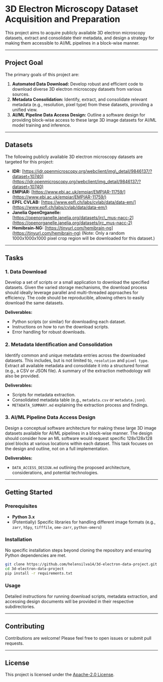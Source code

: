 # 3D Electron Microscopy Dataset Acquisition and Preparation

This project aims to acquire publicly available 3D electron microscopy datasets, extract and consolidate their metadata, and design a strategy for making them accessible to AI/ML pipelines in a block-wise manner.

-----

## Project Goal

The primary goals of this project are:

1.  **Automated Data Download:** Develop robust and efficient code to download diverse 3D electron microscopy datasets from various sources.
2.  **Metadata Consolidation:** Identify, extract, and consolidate relevant metadata (e.g., resolution, pixel type) from these datasets, providing a unified view.
3.  **AI/ML Pipeline Data Access Design:** Outline a software design for providing block-wise access to these large 3D image datasets for AI/ML model training and inference.

-----

## Datasets

The following publicly available 3D electron microscopy datasets are targeted for this project:

  * **IDR:** [https://idr.openmicroscopy.org/webclient/img\_detail/9846137/?dataset=10740](https://idr.openmicroscopy.org/webclient/img_detail/9846137/?dataset=10740)
  * **EMPIAR:** [https://www.ebi.ac.uk/empiar/EMPIAR-11759/](https://www.ebi.ac.uk/empiar/EMPIAR-11759/)
  * **EPFL CVLAB:** [https://www.epfl.ch/labs/cvlab/data/data-em/](https://www.epfl.ch/labs/cvlab/data/data-em/)
  * **Janelia OpenOrganelle:** [https://openorganelle.janelia.org/datasets/jrc\_mus-nacc-2](https://openorganelle.janelia.org/datasets/jrc_mus-nacc-2)
  * **Hemibrain-NG:** [https://tinyurl.com/hemibrain-ng](https://tinyurl.com/hemibrain-ng) (Note: Only a random 1000x1000x1000 pixel crop region will be downloaded for this dataset.)

-----

## Tasks

### 1\. Data Download

Develop a set of scripts or a small application to download the specified datasets. Given the varied storage mechanisms, the download process should ideally leverage parallel and multi-threaded approaches for efficiency. The code should be reproducible, allowing others to easily download the same datasets.

**Deliverables:**

  * Python scripts (or similar) for downloading each dataset.
  * Instructions on how to run the download scripts.
  * Error handling for robust downloads.

### 2\. Metadata Identification and Consolidation

Identify common and unique metadata entries across the downloaded datasets. This includes, but is not limited to, `resolution` and `pixel type`. Extract all available metadata and consolidate it into a structured format (e.g., a CSV or JSON file). A summary of the extraction methodology will also be provided.

**Deliverables:**

  * Scripts for metadata extraction.
  * Consolidated metadata table (e.g., `metadata.csv` or `metadata.json`).
  * `METADATA_SUMMARY.md` explaining the extraction process and findings.

### 3\. AI/ML Pipeline Data Access Design

Design a conceptual software architecture for making these large 3D image datasets available for AI/ML pipelines in a block-wise manner. The design should consider how an ML software would request specific 128x128x128 pixel blocks at various locations within each dataset. This task focuses on the design and outline, not on a full implementation.

**Deliverables:**

  * `DATA_ACCESS_DESIGN.md` outlining the proposed architecture, considerations, and potential technologies.

-----

## Getting Started

### Prerequisites

  * **Python 3.x**
  * (Potentially) Specific libraries for handling different image formats (e.g., `zarr`, `h5py`, `tifffile`, `ome-zarr`, `python-omero`)

### Installation

No specific installation steps beyond cloning the repository and ensuring Python dependencies are met.

```bash
git clone https://github.com/helensilva14/3d-electron-data-project.git
cd 3d-electron-data-project
pip install -r requirements.txt
```

### Usage

Detailed instructions for running download scripts, metadata extraction, and accessing design documents will be provided in their respective subdirectories.

-----

## Contributing

Contributions are welcome! Please feel free to open issues or submit pull requests.

---

## License

This project is licensed under the [Apache-2.0 License](https://www.apache.org/licenses/LICENSE-2.0).
